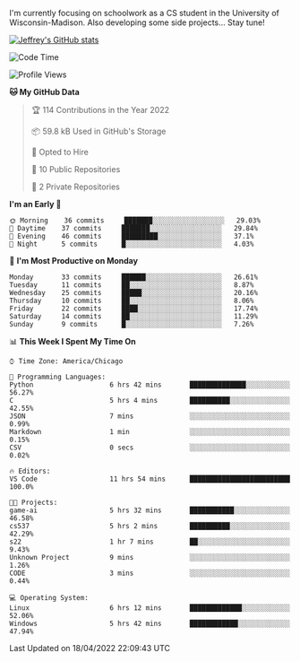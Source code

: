 

I'm currently focusing on schoolwork as a CS student in the University of Wisconsin-Madison.
Also developing some side projects...
Stay tune!

<!-- [![wakatime](https://wakatime.com/badge/user/99a12255-d5fa-4530-a56f-b1f6efe8669d.svg?style=for-the-badge)](https://wakatime.com/@99a12255-d5fa-4530-a56f-b1f6efe8669d) -->

[![Jeffrey's GitHub stats](https://github-readme-stats.vercel.app/api?username=slijeff&count_private=true&show_icons=true)](https://github.com/anuraghazra/github-readme-stats)

<!-- [![Jeffrey's wakatime stats](https://github-readme-stats.vercel.app/api/wakatime?username=slijeff&custom_title=Coding+Time+Last+Week)](https://github.com/slijeff/github-readme-stats) -->

<!-- [![Top Langs](https://github-readme-stats.vercel.app/api/top-langs/?username=slijeff&count_private=true&langs_count=8&hide=javascript&custom_title=Repo+Languages)](https://github.com/anuraghazra/github-readme-stats) -->

<!--START_SECTION:waka-->
![Code Time](http://img.shields.io/badge/Code%20Time-20%20hrs%2056%20mins-blue)

![Profile Views](http://img.shields.io/badge/Profile%20Views-128-blue)

**🐱 My GitHub Data** 

> 🏆 114 Contributions in the Year 2022
 > 
> 📦 59.8 kB Used in GitHub's Storage 
 > 
> 💼 Opted to Hire
 > 
> 📜 10 Public Repositories 
 > 
> 🔑 2 Private Repositories  
 > 
**I'm an Early 🐤** 

```text
🌞 Morning    36 commits     ███████░░░░░░░░░░░░░░░░░░   29.03% 
🌆 Daytime    37 commits     ███████░░░░░░░░░░░░░░░░░░   29.84% 
🌃 Evening    46 commits     █████████░░░░░░░░░░░░░░░░   37.1% 
🌙 Night      5 commits      █░░░░░░░░░░░░░░░░░░░░░░░░   4.03%

```
📅 **I'm Most Productive on Monday** 

```text
Monday       33 commits     ██████░░░░░░░░░░░░░░░░░░░   26.61% 
Tuesday      11 commits     ██░░░░░░░░░░░░░░░░░░░░░░░   8.87% 
Wednesday    25 commits     █████░░░░░░░░░░░░░░░░░░░░   20.16% 
Thursday     10 commits     ██░░░░░░░░░░░░░░░░░░░░░░░   8.06% 
Friday       22 commits     ████░░░░░░░░░░░░░░░░░░░░░   17.74% 
Saturday     14 commits     ██░░░░░░░░░░░░░░░░░░░░░░░   11.29% 
Sunday       9 commits      █░░░░░░░░░░░░░░░░░░░░░░░░   7.26%

```


📊 **This Week I Spent My Time On** 

```text
⌚︎ Time Zone: America/Chicago

💬 Programming Languages: 
Python                   6 hrs 42 mins       ██████████████░░░░░░░░░░░   56.27% 
C                        5 hrs 4 mins        ██████████░░░░░░░░░░░░░░░   42.55% 
JSON                     7 mins              ░░░░░░░░░░░░░░░░░░░░░░░░░   0.99% 
Markdown                 1 min               ░░░░░░░░░░░░░░░░░░░░░░░░░   0.15% 
CSV                      0 secs              ░░░░░░░░░░░░░░░░░░░░░░░░░   0.02%

🔥 Editors: 
VS Code                  11 hrs 54 mins      █████████████████████████   100.0%

🐱‍💻 Projects: 
game-ai                  5 hrs 32 mins       ███████████░░░░░░░░░░░░░░   46.58% 
cs537                    5 hrs 2 mins        ██████████░░░░░░░░░░░░░░░   42.29% 
s22                      1 hr 7 mins         ██░░░░░░░░░░░░░░░░░░░░░░░   9.43% 
Unknown Project          9 mins              ░░░░░░░░░░░░░░░░░░░░░░░░░   1.26% 
CODE                     3 mins              ░░░░░░░░░░░░░░░░░░░░░░░░░   0.44%

💻 Operating System: 
Linux                    6 hrs 12 mins       █████████████░░░░░░░░░░░░   52.06% 
Windows                  5 hrs 42 mins       ████████████░░░░░░░░░░░░░   47.94%

```


 Last Updated on 18/04/2022 22:09:43 UTC
<!--END_SECTION:waka-->
